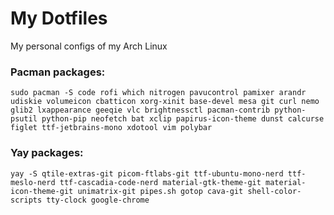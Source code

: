# My Dotfiles
My personal configs of my Arch Linux
### Pacman packages:
```
sudo pacman -S code rofi which nitrogen pavucontrol pamixer arandr udiskie volumeicon cbatticon xorg-xinit base-devel mesa git curl nemo glib2 lxappearance geeqie vlc brightnessctl pacman-contrib python-psutil python-pip neofetch bat xclip papirus-icon-theme dunst calcurse figlet ttf-jetbrains-mono xdotool vim polybar
```
### Yay packages:
```
yay -S qtile-extras-git picom-ftlabs-git ttf-ubuntu-mono-nerd ttf-meslo-nerd ttf-cascadia-code-nerd material-gtk-theme-git material-icon-theme-git unimatrix-git pipes.sh gotop cava-git shell-color-scripts tty-clock google-chrome
```
